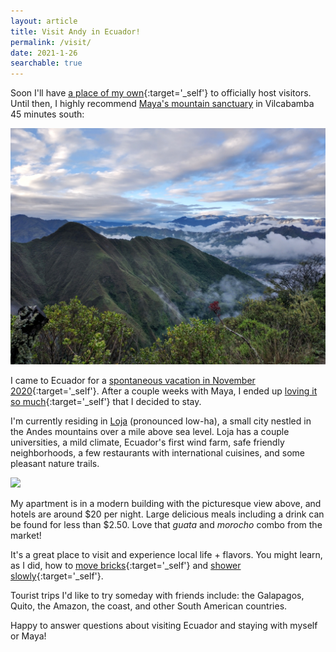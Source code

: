 ```yaml
---
layout: article
title: Visit Andy in Ecuador!
permalink: /visit/
date: 2021-1-26
searchable: true
---
```


Soon I'll have [a place of my own](/construction-strugs){:target='_self'} to officially host visitors. Until then, I highly recommend [Maya's mountain sanctuary](https://www.airbnb.com/rooms/4141863) in Vilcabamba 45 minutes south:

[![](/img/enchantingwind.jpg#L)](https://enchantingwind.com)

I came to Ecuador for a [spontaneous vacation in November 2020](/ecuador){:target='_self'}. After a couple weeks with Maya, I ended up [loving it so much](/love-ecuador){:target='_self'} that I decided to stay.

I'm currently residing in [Loja](https://en.wikipedia.org/wiki/Loja,_Ecuador) (pronounced low-ha), a small city nestled in the Andes mountains over a mile above sea level. Loja has a couple universities, a mild climate, Ecuador's first wind farm, safe friendly neighborhoods, a few restaurants with international cuisines, and some pleasant nature trails.

[![](/img/loja-view.jpg#L)](https://goo.gl/maps/5TB36Yi2Lo4bubLz6)

My apartment is in a modern building with the picturesque view above, and hotels are around $20 per night. Large delicious meals including a drink can be found for less than $2.50. Love that _guata_ and _morocho_ combo from the market!

It's a great place to visit and experience local life + flavors. You might learn, as I did, how to [move bricks](/moving-bricks){:target='_self'} and [shower slowly](/showering-slowly){:target='_self'}.

Tourist trips I'd like to try someday with friends include: the Galapagos, Quito, the Amazon, the coast, and other South American countries.

Happy to answer questions about visiting Ecuador and staying with myself or Maya!
